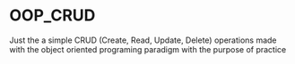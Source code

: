 # OOP_CRUD
Just the a simple CRUD (Create, Read, Update, Delete) operations made with the object oriented programing paradigm with the purpose of practice
